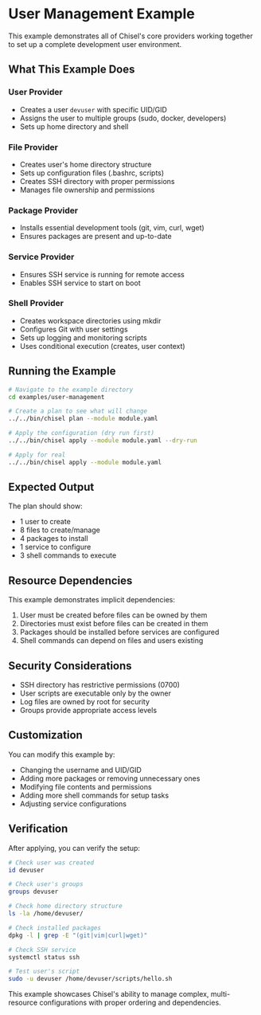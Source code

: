 # User Management Example

This example demonstrates all of Chisel's core providers working together to set up a complete development user environment.

## What This Example Does

### User Provider
- Creates a user `devuser` with specific UID/GID
- Assigns the user to multiple groups (sudo, docker, developers)
- Sets up home directory and shell

### File Provider
- Creates user's home directory structure
- Sets up configuration files (.bashrc, scripts)
- Creates SSH directory with proper permissions
- Manages file ownership and permissions

### Package Provider
- Installs essential development tools (git, vim, curl, wget)
- Ensures packages are present and up-to-date

### Service Provider
- Ensures SSH service is running for remote access
- Enables SSH service to start on boot

### Shell Provider
- Creates workspace directories using mkdir
- Configures Git with user settings
- Sets up logging and monitoring scripts
- Uses conditional execution (creates, user context)

## Running the Example

```bash
# Navigate to the example directory
cd examples/user-management

# Create a plan to see what will change
../../bin/chisel plan --module module.yaml

# Apply the configuration (dry run first)
../../bin/chisel apply --module module.yaml --dry-run

# Apply for real
../../bin/chisel apply --module module.yaml
```

## Expected Output

The plan should show:
- 1 user to create
- 8 files to create/manage
- 4 packages to install
- 1 service to configure
- 3 shell commands to execute

## Resource Dependencies

This example demonstrates implicit dependencies:
1. User must be created before files can be owned by them
2. Directories must exist before files can be created in them
3. Packages should be installed before services are configured
4. Shell commands can depend on files and users existing

## Security Considerations

- SSH directory has restrictive permissions (0700)
- User scripts are executable only by the owner
- Log files are owned by root for security
- Groups provide appropriate access levels

## Customization

You can modify this example by:
- Changing the username and UID/GID
- Adding more packages or removing unnecessary ones
- Modifying file contents and permissions
- Adding more shell commands for setup tasks
- Adjusting service configurations

## Verification

After applying, you can verify the setup:

```bash
# Check user was created
id devuser

# Check user's groups
groups devuser

# Check home directory structure
ls -la /home/devuser/

# Check installed packages
dpkg -l | grep -E "(git|vim|curl|wget)"

# Check SSH service
systemctl status ssh

# Test user's script
sudo -u devuser /home/devuser/scripts/hello.sh
```

This example showcases Chisel's ability to manage complex, multi-resource configurations with proper ordering and dependencies.
